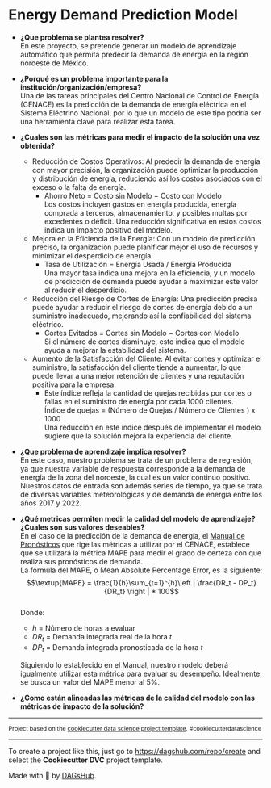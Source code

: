 # Energy Demand Prediction Model

- **¿Que problema se plantea resolver?**  
  En este proyecto, se pretende generar un modelo de aprendizaje automático que permita predecir la demanda de energía en la región noroeste de México.

- **¿Porqué es un problema importante para la institución/organización/empresa?**  
  Una de las tareas principales del Centro Nacional de Control de Energía (CENACE) es la predicción de la demanda de energía eléctrica en el Sistema Eléctrino Nacional, por lo que un modelo de este tipo podría ser una herramienta clave para realizar esta tarea.
- **¿Cuales son las métricas para medir el impacto de la solución una vez obtenida?**
  - Reducción de Costos Operativos: Al predecir la demanda de energía con mayor precisión, la organización puede optimizar la producción y distribución de energía, reduciendo así los costos asociados con el exceso o la falta de energía.
    - Ahorro Neto = Costo sin Modelo − Costo con Modelo  
      Los costos incluyen gastos en energía producida, energía comprada a terceros, almacenamiento, y posibles multas por excedentes o déficit. Una reducción significativa en estos costos indica un impacto positivo del modelo.
  - Mejora en la Eficiencia de la Energía: Con un modelo de predicción preciso, la organización puede planificar mejor el uso de recursos y minimizar el desperdicio de energía.
    - Tasa de Utilización = Energía Usada / Energía Producida  
      Una mayor tasa indica una mejora en la eficiencia, y un modelo de predicción de demanda puede ayudar a maximizar este valor al reducir el desperdicio.
  - Reducción del Riesgo de Cortes de Energía: Una predicción precisa puede ayudar a reducir el riesgo de cortes de energía debido a un suministro inadecuado, mejorando así la confiabilidad del sistema eléctrico.
    - Cortes Evitados = Cortes sin Modelo − Cortes con Modelo  
      Si el número de cortes disminuye, esto indica que el modelo ayuda a mejorar la estabilidad del sistema.
  - Aumento de la Satisfacción del Cliente: Al evitar cortes y optimizar el suministro, la satisfacción del cliente tiende a aumentar, lo que puede llevar a una mejor retención de clientes y una reputación positiva para la empresa.
    - Este índice refleja la cantidad de quejas recibidas por cortes o fallas en el suministro de energía por cada 1000 clientes.  
      Índice de quejas = (Número de Quejas / Número de Clientes ) x 1000  
      Una reducción en este índice después de implementar el modelo sugiere que la solución mejora la experiencia del cliente.
- **¿Que problema de aprendizaje implica resolver?**  
  En este caso, nuestro problema se trata de un problema de regresión, ya que nuestra variable de respuesta corresponde a la demanda de energía de la zona del noroeste, la cual es un valor continuo positivo.  
  Nuestros datos de entrada son además series de tiempo, ya que se trata de diversas variables meteorológicas y de demanda de energía entre los años 2017 y 2022.
- **¿Qué metricas permiten medir la calidad del modelo de aprendizaje? ¿Cuales son sus valores deseables?**  
  En el caso de la predicción de la demanda de energía, el [Manual de Pronósticos](https://www.diputados.gob.mx/LeyesBiblio/regla/n533.pdf) que rige las métricas a utilizar por el CENACE, establece que se utilizará la métrica MAPE para medir el grado de certeza con que realiza sus
  pronósticos de demanda.  
  La fórmula del MAPE, o Mean Absolute Percentage Error, es la siguiente:  
  $$\textup{MAPE} = \frac{1}{h}\sum_{t=1}^{h}\left |  \frac{DR_t - DP_t}{DR_t} \right | * 100$$  
  Donde:

  - $h$ = Número de horas a evaluar
  - $DR_t$ = Demanda integrada real de la hora $t$
  - $DP_t$ = Demanda integrada pronosticada de la hora $t$

  Siguiendo lo establecido en el Manual, nuestro modelo deberá igualmente utilizar esta métrica para evaluar su desempeño. Idealmente, se busca un valor del MAPE menor al 5%.

- **¿Como están alineadas las métricas de la calidad del modelo con las métricas de impacto de la solución?**

---

<p><small>Project based on the <a target="_blank" href="https://drivendata.github.io/cookiecutter-data-science/">cookiecutter data science project template</a>. #cookiecutterdatascience</small></p>

---

To create a project like this, just go to https://dagshub.com/repo/create and select the **Cookiecutter DVC** project template.

Made with 🐶 by [DAGsHub](https://dagshub.com/).
